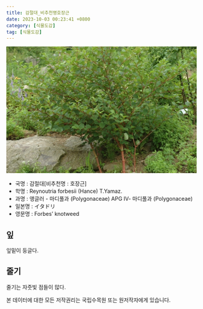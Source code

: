 ```yaml
---
title: 감절대_비추천명호장근
date: 2023-10-03 00:23:41 +0800
category: [식물도감]
tag: [식물도감]
---
```




![감절대[비추천명 : 호장근]](/assets/img/fileUpload/plants/basic/Polygonaceae/Fallopia/1165/1165_3_th2.JPG)
- 국명 : 감절대[비추천명 : 호장근]
- 학명 : Reynoutria forbesii (Hance) T.Yamaz.
- 과명 : 앵글러 - 마디풀과 (Polygonaceae) APG Ⅳ- 마디풀과 (Polygonaceae)
- 일본명 : イタドリ
- 영문명 : Forbes’ knotweed


## 잎
잎밑이 둥글다.
## 줄기
줄기는 자줏빛 점들이 많다.






본 데이터에 대한 모든 저작권리는 국립수목원 또는 원저작자에게 있습니다.
